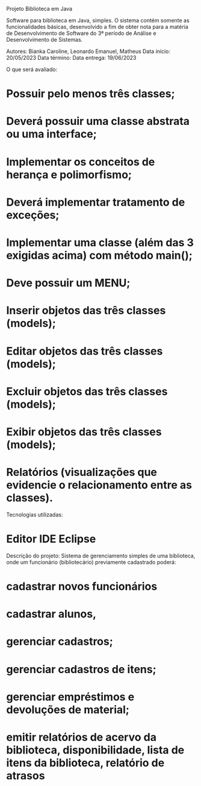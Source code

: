 Projeto Biblioteca em Java


Software para biblioteca em Java, simples. O sistema contém somente as funcionalidades básicas, desenvolvido a fim de obter nota para a matéria de Desenvolvimento de Software do 3ª período de Análise e Desenvolvimento de Sistemas.

Autores: Bianka Caroline, Leonardo Emanuel, Matheus
Data início: 20/05/2023
Data término:
Data entrega: 19/06/2023


O que será avaliado:
# Possuir pelo menos três classes;
# Deverá possuir uma classe abstrata ou uma interface; 
# Implementar os conceitos de herança e polimorfismo;
# Deverá implementar tratamento de exceções;
# Implementar uma classe (além das 3 exigidas acima) com método main();
# Deve possuir um MENU;
# Inserir objetos das três classes (models); 
# Editar objetos das três classes (models);
# Excluir objetos das três classes (models);
# Exibir objetos das três classes (models);
# Relatórios (visualizações que evidencie o relacionamento entre as classes). 


Tecnologias utilizadas:
# Editor IDE Eclipse
Descrição do projeto:
Sistema de gerenciamento simples de uma biblioteca, onde um funcionário (bibliotecário) previamente cadastrado poderá:
# cadastrar novos funcionários
# cadastrar alunos,
# gerenciar cadastros;
# gerenciar cadastros de itens;
# gerenciar empréstimos e devoluções de material;
# emitir relatórios de acervo da biblioteca, disponibilidade, lista de itens da biblioteca, relatório de atrasos
